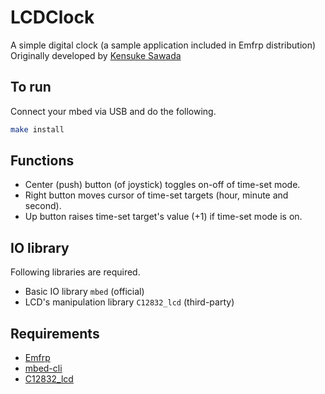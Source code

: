 # LCDClock

A simple digital clock (a sample application included in Emfrp distribution)  
Originally developed by [Kensuke Sawada](https://github.com/sawaken)

## To run

Connect your mbed via USB and do the following.

```Bash
make install
```

## Functions
* Center (push) button (of joystick) toggles on-off of time-set mode.
* Right button moves cursor of time-set targets (hour, minute and second).
* Up button raises time-set target's value (+1) if time-set mode is on.

## IO library
Following libraries are required.
* Basic IO library `mbed` (official)
* LCD's manipulation library `C12832_lcd` (third-party)

## Requirements

* [Emfrp](https://github.com/psg-titech/emfrp)
* [mbed-cli](https://github.com/ARMmbed/mbed-cli)
* [C12832_lcd](https://os.mbed.com/users/dreschpe/code/C12832_lcd)
